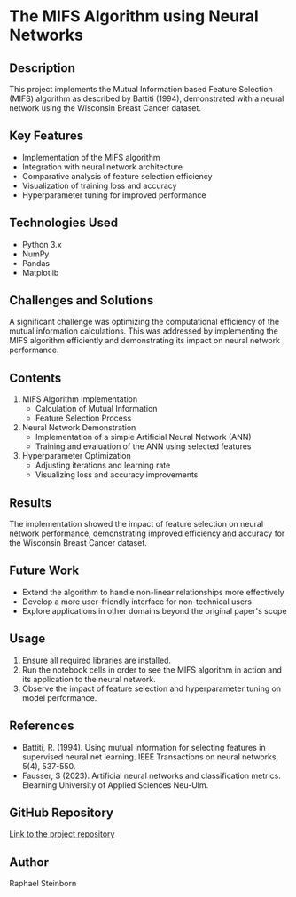 # The MIFS Algorithm using Neural Networks

## Description

This project implements the Mutual Information based Feature Selection (MIFS) algorithm as described by Battiti (1994), demonstrated with a neural network using the Wisconsin Breast Cancer dataset.

## Key Features

- Implementation of the MIFS algorithm
- Integration with neural network architecture
- Comparative analysis of feature selection efficiency
- Visualization of training loss and accuracy
- Hyperparameter tuning for improved performance

## Technologies Used

- Python 3.x
- NumPy
- Pandas
- Matplotlib

## Challenges and Solutions

A significant challenge was optimizing the computational efficiency of the mutual information calculations. This was addressed by implementing the MIFS algorithm efficiently and demonstrating its impact on neural network performance.

## Contents

1. MIFS Algorithm Implementation
   - Calculation of Mutual Information
   - Feature Selection Process
2. Neural Network Demonstration
   - Implementation of a simple Artificial Neural Network (ANN)
   - Training and evaluation of the ANN using selected features
3. Hyperparameter Optimization
   - Adjusting iterations and learning rate
   - Visualizing loss and accuracy improvements

## Results

The implementation showed the impact of feature selection on neural network performance, demonstrating improved efficiency and accuracy for the Wisconsin Breast Cancer dataset.

## Future Work

- Extend the algorithm to handle non-linear relationships more effectively
- Develop a more user-friendly interface for non-technical users
- Explore applications in other domains beyond the original paper's scope

## Usage

1. Ensure all required libraries are installed.
2. Run the notebook cells in order to see the MIFS algorithm in action and its application to the neural network.
3. Observe the impact of feature selection and hyperparameter tuning on model performance.

## References

- Battiti, R. (1994). Using mutual information for selecting features in supervised neural net learning. IEEE Transactions on neural networks, 5(4), 537-550.
- Fausser, S (2023). Artificial neural networks and classification metrics. Elearning University of Applied Sciences Neu-Ulm.

## GitHub Repository

[Link to the project repository](https://github.com/rsteinborn/ML-NLP-Projects/tree/main/MIFS-NN)

## Author

Raphael Steinborn
